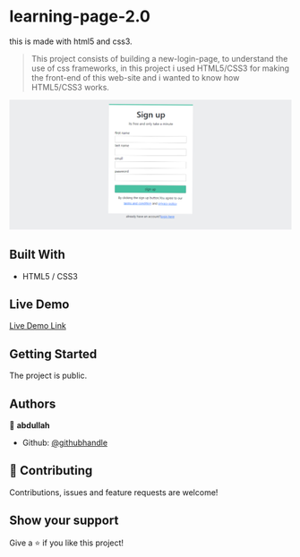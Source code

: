 # learning-page-2.0
this is made with html5 and css3.
> This project consists of building a new-login-page, to understand the use of css frameworks, in this project i used HTML5/CSS3 for making the front-end of this web-site and i wanted to know how HTML5/CSS3 works.

![Alt text](https://github.com/abdullah-FullStackDev/new-login-page/blob/main/ss%20(8).png)

## Built With

- HTML5 / CSS3

## Live Demo

[Live Demo Link](https://abdullah-fullstackdev.github.io/new-login-page/)

## Getting Started

The project is public.

## Authors

👤 **abdullah**

- Github: [@githubhandle](https://github.com/abdullah-FullStackDev)


## 🤝 Contributing

Contributions, issues and feature requests are welcome!

## Show your support

Give a ⭐️ if you like this project!


